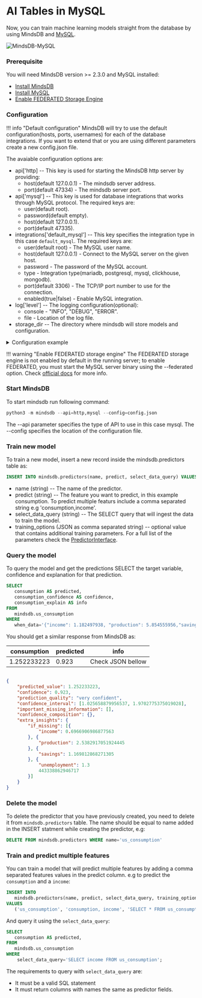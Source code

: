 # AI Tables in MySQL

Now, you can train machine learning models straight from the database by using MindsDB and [MySQL](https://www.mysql.com/).

![MindsDB-MySQL](/assets/databases/mdb-mysql.png)

### Prerequisite

You will need MindsDB version >= 2.3.0 and MySQL installed:

* [Install MindsDB](/Installing/)
* [Install MySQL](https://www.mysql.com/downloads/)
* [Enable FEDERATED Storage Engine](https://dev.mysql.com/doc/refman/8.0/en/federated-storage-engine.html)

### Configuration

!!! info "Default configuration"
    MindsDB will try to use the default configuration(hosts, ports, usernames) for each of the database integrations. If you want to extend that or you are using different parameters create a new config.json file. 

The avaiable configuration options are:

* api['http] -- This key is used for starting the MindsDB http server by providing:
    * host(default 127.0.0.1) - The mindsdb server address.
    * port(default 47334) - The mindsdb server port.
* api['mysql'] -- This key is used for database integrations that works through MySQL protocol. The required keys are:
    * user(default root).
    * password(default empty).
    * host(default 127.0.0.1).
    * port(default 47335).
* integrations['default_mysql'] -- This key specifies the integration type in this case `default_mysql`. The required keys are:
    * user(default root) - The MySQL user name.
    * host(default 127.0.0.1) - Connect to the MySQL server on the given host. 
    * password - The password of the MySQL account. 
    * type - Integration type(mariadb, postgresql, mysql, clickhouse, mongodb).
    * port(default 3306) - The TCP/IP port number to use for the connection. 
    * enabled(true|false) - Enable MySQL integration.
* log['level'] -- The logging configuration(optional):
    * console - "INFO", "DEBUG", "ERROR".
    * file - Location of the log file.
* storage_dir -- The directory where mindsdb will store models and configuration.

<details class="success">
    <summary> Configuration example</summary>  
```json
{
    "api": {
        "http": {
            "host": "0.0.0.0",
            "port": "47334"
        },
        "mysql": {
            "host": "127.0.0.1",
            "password": "",
            "port": "47335",
            "user": "root"
        }
    },
    "config_version": "1.3",
    "debug": true,
    "integrations": {
       "default_mysql": {
            "enabled": true,
            "host": "localhost",
            "password": "root",
            "port": 3307,
            "type": "mysql",
            "user": "root"
        }
    },
    "log": {
        "level": {
            "console": "DEBUG",
            "file": "INFO"
        }
    },
    "storage_dir": "/storage"
}
```        
</details> 

!!! warning "Enable FEDERATED storage engine"
   The FEDERATED storage engine is not enabled by default in the running server; to enable FEDERATED, you must start the MySQL server binary using the --federated option. Check [official docs](https://dev.mysql.com/doc/refman/8.0/en/federated-storage-engine.html) for more info.


### Start MindsDB
To start mindsdb run following command:

```python
python3 -m mindsdb --api=http,mysql --config=config.json
```
The --api parameter specifies the type of API to use in this case mysql. 
The --config specifies the location of the configuration file. 

### Train new model

To train a new model, insert a new record inside the mindsdb.predictors table as:

```sql
INSERT INTO mindsdb.predictors(name, predict, select_data_query) VALUES ('us_consumption', 'consumption', 'SELECT * FROM us_consumption');

```

* name (string) -- The name of the predictor.
* predict (string) --  The feature you want to predict, in this example consumption. To predict multiple featurs include a comma separated string e.g 'consumption,income'.
* select_data_query (string) -- The SELECT query that will ingest the data to train the model.
* training_options (JSON as comma separated string) -- optional value that contains additional training parameters. For a full list of the parameters check the [PredictorInterface](/PredictorInterface/#learn).

### Query the model

To query the model and get the predictions SELECT the target variable, confidence and explanation for that prediction.

```sql
SELECT
   consumption AS predicted,
   consumption_confidence AS confidence,
   consumption_explain AS info 
FROM
   mindsdb.us_consumption 
WHERE 
   when_data='{"income": 1.182497938, "production": 5.854555956,"savings": 3.183292657, "unemployment": 0.1, "t":"2020-01-02"}';
```
You should get a similar response from MindsDB as:

| consumption  | predicted | info   |
|----------------|------------|------|
| 1.252233223 | 0.923 | Check JSON bellow  |

```json

{
    "predicted_value": 1.252233223,
    "confidence": 0.923,
    "prediction_quality": "very confident",
    "confidence_interval": [1.025658879956537, 1.9702775375019028],
    "important_missing_information": [],
    "confidence_composition": {},
    "extra_insights": {
        "if_missing": [{
            "income": 0.6966906986877563
        }, {
            "production": 2.5382917051924445
        }, {
            "savings": 1.169812868271305
        }, {
            "unemployment": 1.3
            443338862946717
        }]
    }
}
```
### Delete the model

To delete the predictor that you have previously created, you need to delete it from `mindsdb.predictors` table. The name should be equal to name added in the INSERT statment while creating the predictor, e.g:

```sql
DELETE FROM mindsdb.predictors WHERE name='us_consumption'
```

### Train and predict multiple features

You can train a model that will predict multiple features by adding a comma separated features values in the predict column. e.g to predict the `consumption` and a `income`:

```sql
INSERT INTO
   mindsdb.predictors(name, predict, select_data_query, training_options) 
VALUES
   ('us_consumption', 'consumption, income', 'SELECT * FROM us_consumption', "option,value"});
```
And query it using the `select_data_query`:

```sql
SELECT
   consumption AS predicted,
FROM
   mindsdb.us_consumption 
WHERE
    select_data_query='SELECT income FROM us_consumption';
```

The requirements to query with `select_data_query` are:

* It must be a valid SQL statement
* It must return columns with names the same as predictor fields.